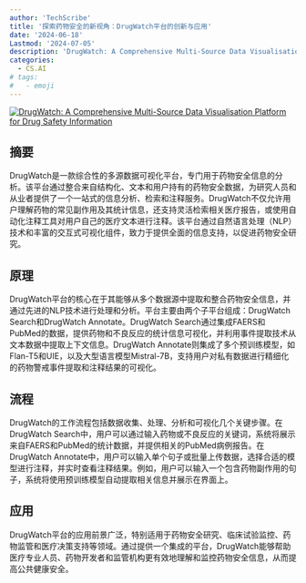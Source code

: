 ```yaml
---
author: 'TechScribe'
title: '探索药物安全的新视角：DrugWatch平台的创新与应用'
date: '2024-06-18'
Lastmod: '2024-07-05'
description: 'DrugWatch: A Comprehensive Multi-Source Data Visualisation Platform for Drug Safety Information'
categories:
  - CS.AI
# tags:
#   - emoji
---
```


[![DrugWatch: A Comprehensive Multi-Source Data Visualisation Platform for Drug Safety Information](https://arxiv-research-1301205113.cos.ap-guangzhou.myqcloud.com/images/2407.01585v1.pdf_0.jpg)](https://arxiv.org/abs/2407.01585v1)

## 摘要

DrugWatch是一款综合性的多源数据可视化平台，专门用于药物安全信息的分析。该平台通过整合来自结构化、文本和用户持有的药物安全数据，为研究人员和从业者提供了一个一站式的信息分析、检索和注释服务。DrugWatch不仅允许用户理解药物的常见副作用及其统计信息，还支持灵活检索相关医疗报告，或使用自动化注释工具对用户自己的医疗文本进行注释。该平台通过自然语言处理（NLP）技术和丰富的交互式可视化组件，致力于提供全面的信息支持，以促进药物安全研究。<!--more-->

## 原理

DrugWatch平台的核心在于其能够从多个数据源中提取和整合药物安全信息，并通过先进的NLP技术进行处理和分析。平台主要由两个子平台组成：DrugWatch Search和DrugWatch Annotate。DrugWatch Search通过集成FAERS和PubMed的数据，提供药物和不良反应的统计信息可视化，并利用事件提取技术从文本数据中提取上下文信息。DrugWatch Annotate则集成了多个预训练模型，如Flan-T5和UIE，以及大型语言模型Mistral-7B，支持用户对私有数据进行精细化的药物警戒事件提取和注释结果的可视化。

## 流程

DrugWatch的工作流程包括数据收集、处理、分析和可视化几个关键步骤。在DrugWatch Search中，用户可以通过输入药物或不良反应的关键词，系统将展示来自FAERS和PubMed的统计数据，并提供相关的PubMed病例报告。在DrugWatch Annotate中，用户可以输入单个句子或批量上传数据，选择合适的模型进行注释，并实时查看注释结果。例如，用户可以输入一个包含药物副作用的句子，系统将使用预训练模型自动提取相关信息并展示在界面上。

## 应用

DrugWatch平台的应用前景广泛，特别适用于药物安全研究、临床试验监控、药物监管和医疗决策支持等领域。通过提供一个集成的平台，DrugWatch能够帮助医疗专业人员、药物开发者和监管机构更有效地理解和监控药物安全信息，从而提高公共健康安全。